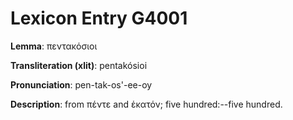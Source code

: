 # Lexicon Entry G4001

**Lemma**: πεντακόσιοι

**Transliteration (xlit)**: pentakósioi

**Pronunciation**: pen-tak-os'-ee-oy

**Description**:
from πέντε and ἑκατόν; five hundred:--five hundred.
